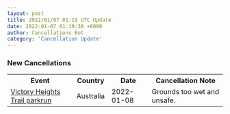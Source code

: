 ```yaml
---
layout: post
title: 2022/01/07 01:19 UTC Update
date: 2022-01-07 01:19:38 +0000
author: Cancellations Bot
category: 'Cancellation Update'
---
```


<h3>New Cancellations</h3>
<div class='hscrollable'>
<table style='width: 100%'>
    <tr>
        <th>Event</th>
        <th>Country</th>
        <th>Date</th>
        <th>Cancellation Note</th>
    </tr>
    <tr>
        <td><a href="https://www.parkrun.com.au/victoryheightstrail">Victory Heights Trail parkrun</a></td>
        <td>Australia</td>
        <td>2022-01-08</td>
        <td>Grounds too wet and unsafe.</td>
    </tr>
</table>
</div>
